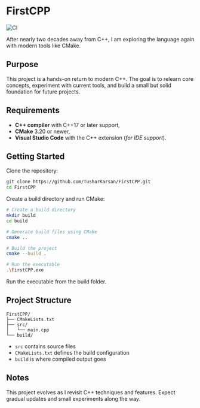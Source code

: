 # FirstCPP

![CI](https://github.com/TusharKarsan/FirstCPP/actions/workflows/ci.yml/badge.svg)

After nearly two decades away from C++, I am exploring the language again with modern tools like CMake.

## Purpose

This project is a hands-on return to modern C++. The goal is to relearn core concepts, experiment with current tools, and build a small but solid foundation for future projects.

## Requirements

* **C++ compiler** with C++17 or later support,
* **CMake** 3.20 or newer,
* **Visual Studio Code** with the C++ extension (*for IDE support*).

## Getting Started

Clone the repository:

```bash
git clone https://github.com/TusharKarsan/FirstCPP.git
cd FirstCPP
```

Create a build directory and run CMake:

```bash
# Create a build directory
mkdir build
cd build

# Generate build files using CMake
cmake ..

# Build the project
cmake --build .

# Run the executable
.\FirstCPP.exe
```

Run the executable from the build folder.

## Project Structure

```
FirstCPP/
├── CMakeLists.txt
├── src/
│   └── main.cpp
└── build/
```

* `src` contains source files
* `CMakeLists.txt` defines the build configuration
* `build` is where compiled output goes

## Notes

This project evolves as I revisit C++ techniques and features. Expect gradual updates and small experiments along the way.
